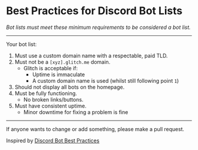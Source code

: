 # Best Practices for Discord Bot Lists
*Bot lists must meet these minimum requirements to be considered a bot list.*

---

Your bot list:

1. Must use a custom domain name with a respectable, paid TLD.
2. Must not be a `[xyz].glitch.me` domain.
   - Glitch is acceptable if:
      - Uptime is immaculate
      - A custom domain name is used (whilst still following point `1`)
3. Should not display all bots on the homepage.
4. Must be fully functioning.
   - No broken links/buttons.
5. Must have consistent uptime.
   - Minor downtime for fixing a problem is fine

---

If anyone wants to change or add something, please make a pull request.

Inspired by [Discord Bot Best Practices](https://github.com/meew0/discord-bot-best-practices)
